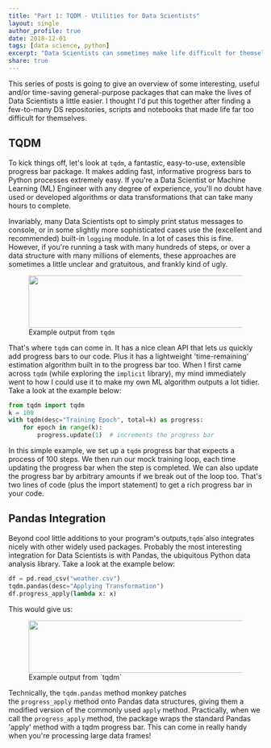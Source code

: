 ```yaml
---
title: "Part 1: TQDM - Utilities for Data Scientists"
layout: single
author_profile: true
date: 2018-12-01 
tags: [data science, python]
excerpt: "Data Scientists can sometimes make life difficult for themselves simply because the focus of their work is relatively narrow in comparison to the capabilities of a language like Python. This series of posts looks at general-purpose packages that may save Data Scientists a fair bit of time."
share: true
---
```


This series of posts is going to give an overview of some interesting, useful and/or time-saving general-purpose packages that can make the lives of Data Scientists a little easier. I thought I'd put this together after finding a few-to-many DS repositories, scripts and notebooks that made life far too difficult for themselves.

## TQDM

To kick things off, let's look at `tqdm`, a fantastic, easy-to-use, extensible progress bar package. It makes adding fast, informative progress bars to Python processes extremely easy. If you're a Data Scientist or Machine Learning (ML) Engineer with any degree of experience, you'll no doubt have used or developed algorithms or data transformations that can take many hours to complete.

Invariably, many Data Scientists opt to simply print status messages to console, or in some slightly more sophisticated cases use the (excellent and recommended) built-in `logging` module. In a lot of cases this is fine. However, if you're running a task with many hundreds of steps, or over a data structure with many millions of elements, these approaches are sometimes a little unclear and gratuitous, and frankly kind of ugly.

<figure><img src="http://mark.douthwaite.io/wp-content/uploads/2018/11/Screenshot-2018-11-26-at-22.20.37-1024x104.png" sizes="(max-width: 1024px) 100vw, 1024px" srcset="http://mark.douthwaite.io/wp-content/uploads/2018/11/Screenshot-2018-11-26-at-22.20.37-1024x104.png 1024w, http://mark.douthwaite.io/wp-content/uploads/2018/11/Screenshot-2018-11-26-at-22.20.37-300x31.png 300w, http://mark.douthwaite.io/wp-content/uploads/2018/11/Screenshot-2018-11-26-at-22.20.37-768x78.png 768w, http://mark.douthwaite.io/wp-content/uploads/2018/11/Screenshot-2018-11-26-at-22.20.37.png 1080w" alt="" width="1024" height="104" /><figcaption>Example output from <code class="prettyprint">tqdm</code></figcaption></figure>

That's where `tqdm` can come in. It has a nice clean API that lets us quickly add progress bars to our code. Plus it has a lightweight 'time-remaining' estimation algorithm built in to the progress bar too. When I first came across `tqdm` (while exploring the `implicit` library), my mind immediately went to how I could use it to make my own ML algorithm outputs a lot tidier. Take a look at the example below:

```python
from tqdm import tqdm
k = 100
with tqdm(desc="Training Epoch", total=k) as progress:
    for epoch in range(k):
        progress.update(1)  # increments the progress bar
```

In this simple example, we set up a `tqdm` progress bar that expects a process of 100 steps. We then run our mock training loop, each time updating the progress bar when the step is completed. We can also update the progress bar by arbitrary amounts if we break out of the loop too. That's two lines of code (plus the import statement) to get a rich progress bar in your code.

## Pandas Integration

Beyond cool little additions to your program's outputs,`tqdm`</code>`also integrates nicely with other widely used packages. Probably the most interesting integration for Data Scientists is with Pandas, the ubiquitous Python data analysis library. Take a look at the example below:

```python
df = pd.read_csv("weather.csv")
tqdm.pandas(desc="Applying Transformation")
df.progress_apply(lambda x: x)
```

This would give us:

<figure><img src="http://mark.douthwaite.io/wp-content/uploads/2018/11/Screenshot-2018-12-01-at-12.41.27.png" sizes="(max-width: 1024px) 100vw, 1024px" alt="" width="1024" height="104" /><figcaption>Example output from `tqdm`</figcaption></figure>

Technically, the `tqdm.pandas` method monkey patches the `progress_apply` method onto Pandas data structures, giving them a modified version of the commonly used `apply` method. Practically, when we call the `progress_apply` method, the package wraps the standard Pandas 'apply' method with a tqdm progress bar. This can come in really handy when you're processing large data frames!

